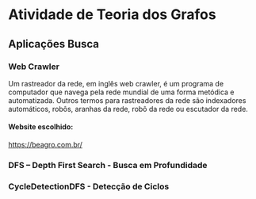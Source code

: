 # Atividade de Teoria dos Grafos


## Aplicações Busca

### Web Crawler 
Um rastreador da rede, em inglês web crawler, é um programa de computador que navega pela rede mundial de uma forma metódica e automatizada. Outros termos para rastreadores da rede são indexadores automáticos, robôs, aranhas da rede, robô da rede ou escutador da rede.

#### Website escolhido:
https://beagro.com.br/

### DFS – Depth First Search - Busca em Profundidade

### CycleDetectionDFS - Detecção de Ciclos 
